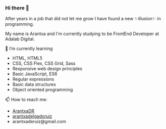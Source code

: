 ### Hi there 👋

<p>After years in a job that did not let me grow I have found a new ✨illusion✨ in programming.</p>

<p>My name is Arantxa and I'm currently studying to be FrontEnd Developer at Adalab Digital.</p>

<div><a href="https://giphy.com/gifs/fAnzw6YK33jMwzp5wp/html5"></a>

🌱 I’m currently learning

<ul>
  <li>HTML, HTML5</li>
  <li>CSS, CSS Flex, CSS Grid, Sass</li>
  <li>Responsive web design principles</li>
  <li>Basic JavaScript, ES6</li>
  <li>Regular expressions</li>
  <li>Basic data structures</li>
  <li>Object oriented programming</li>
</ul>

📫 How to reach me:

<ul>
    <li><a href="https://github.com/ArantxaDR/ArantxaDR" target="_blank">ArantxaDR</a></li>
    <li><a href=" https://www.linkedin.com/in/arantxadelgadoruiz" target="_blank">arantxadelgadoruiz</a></li>
    <li>arantxaderuiz@gmail.com</li>
</ul>
